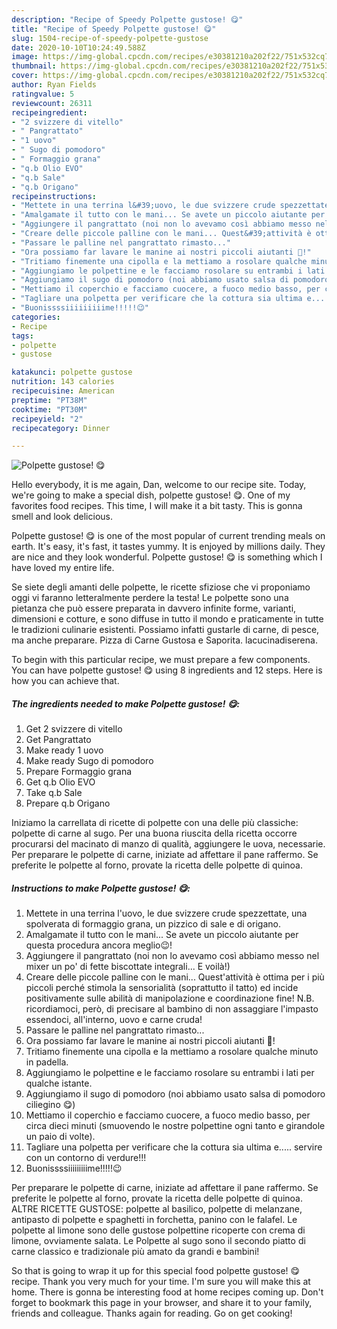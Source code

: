 ```yaml
---
description: "Recipe of Speedy Polpette gustose! 😋"
title: "Recipe of Speedy Polpette gustose! 😋"
slug: 1504-recipe-of-speedy-polpette-gustose
date: 2020-10-10T10:24:49.588Z
image: https://img-global.cpcdn.com/recipes/e30381210a202f22/751x532cq70/polpette-gustose-😋-recipe-main-photo.jpg
thumbnail: https://img-global.cpcdn.com/recipes/e30381210a202f22/751x532cq70/polpette-gustose-😋-recipe-main-photo.jpg
cover: https://img-global.cpcdn.com/recipes/e30381210a202f22/751x532cq70/polpette-gustose-😋-recipe-main-photo.jpg
author: Ryan Fields
ratingvalue: 5
reviewcount: 26311
recipeingredient:
- "2 svizzere di vitello"
- " Pangrattato"
- "1 uovo"
- " Sugo di pomodoro"
- " Formaggio grana"
- "q.b Olio EVO"
- "q.b Sale"
- "q.b Origano"
recipeinstructions:
- "Mettete in una terrina l&#39;uovo, le due svizzere crude spezzettate, una spolverata di formaggio grana, un pizzico di sale e di origano."
- "Amalgamate il tutto con le mani... Se avete un piccolo aiutante per questa procedura ancora meglio😉!"
- "Aggiungere il pangrattato (noi non lo avevamo così abbiamo messo nel mixer un po&#39; di fette biscottate integrali... E voilà!)"
- "Creare delle piccole palline con le mani... Quest&#39;attività è ottima per i più piccoli perché stimola la sensorialità (soprattutto il tatto) ed incide positivamente sulle abilità di manipolazione e coordinazione fine! N.B. ricordiamoci, però, di precisare al bambino di non assaggiare l&#39;impasto essendoci, all&#39;interno, uovo e carne cruda!"
- "Passare le palline nel pangrattato rimasto..."
- "Ora possiamo far lavare le manine ai nostri piccoli aiutanti 👐!"
- "Tritiamo finemente una cipolla e la mettiamo a rosolare qualche minuto in padella."
- "Aggiungiamo le polpettine e le facciamo rosolare su entrambi i lati per qualche istante."
- "Aggiungiamo il sugo di pomodoro (noi abbiamo usato salsa di pomodoro ciliegino 😋)"
- "Mettiamo il coperchio e facciamo cuocere, a fuoco medio basso, per circa dieci minuti (smuovendo le nostre polpettine ogni tanto e girandole un paio di volte)."
- "Tagliare una polpetta per verificare che la cottura sia ultima e..... servire con un contorno di verdure!!!"
- "Buonissssiiiiiiiiime!!!!!😉"
categories:
- Recipe
tags:
- polpette
- gustose

katakunci: polpette gustose 
nutrition: 143 calories
recipecuisine: American
preptime: "PT38M"
cooktime: "PT30M"
recipeyield: "2"
recipecategory: Dinner

---
```



![Polpette gustose! 😋](https://img-global.cpcdn.com/recipes/e30381210a202f22/751x532cq70/polpette-gustose-😋-recipe-main-photo.jpg)

Hello everybody, it is me again, Dan, welcome to our recipe site. Today, we're going to make a special dish, polpette gustose! 😋. One of my favorites food recipes. This time, I will make it a bit tasty. This is gonna smell and look delicious.

Polpette gustose! 😋 is one of the most popular of current trending meals on earth. It's easy, it's fast, it tastes yummy. It is enjoyed by millions daily. They are nice and they look wonderful. Polpette gustose! 😋 is something which I have loved my entire life.

Se siete degli amanti delle polpette, le ricette sfiziose che vi proponiamo oggi vi faranno letteralmente perdere la testa! Le polpette sono una pietanza che può essere preparata in davvero infinite forme, varianti, dimensioni e cotture, e sono diffuse in tutto il mondo e praticamente in tutte le tradizioni culinarie esistenti. Possiamo infatti gustarle di carne, di pesce, ma anche preparare. Pizza di Carne Gustosa e Saporita. lacucinadiserena.


To begin with this particular recipe, we must prepare a few components. You can have polpette gustose! 😋 using 8 ingredients and 12 steps. Here is how you can achieve that.

<!--inarticleads1-->

##### The ingredients needed to make Polpette gustose! 😋:

1. Get 2 svizzere di vitello
1. Get  Pangrattato
1. Make ready 1 uovo
1. Make ready  Sugo di pomodoro
1. Prepare  Formaggio grana
1. Get q.b Olio EVO
1. Take q.b Sale
1. Prepare q.b Origano


Iniziamo la carrellata di ricette di polpette con una delle più classiche: polpette di carne al sugo. Per una buona riuscita della ricetta occorre procurarsi del macinato di manzo di qualità, aggiungere le uova, necessarie. Per preparare le polpette di carne, iniziate ad affettare il pane raffermo. Se preferite le polpette al forno, provate la ricetta delle polpette di quinoa. 

<!--inarticleads2-->

##### Instructions to make Polpette gustose! 😋:

1. Mettete in una terrina l&#39;uovo, le due svizzere crude spezzettate, una spolverata di formaggio grana, un pizzico di sale e di origano.
1. Amalgamate il tutto con le mani... Se avete un piccolo aiutante per questa procedura ancora meglio😉!
1. Aggiungere il pangrattato (noi non lo avevamo così abbiamo messo nel mixer un po&#39; di fette biscottate integrali... E voilà!)
1. Creare delle piccole palline con le mani... Quest&#39;attività è ottima per i più piccoli perché stimola la sensorialità (soprattutto il tatto) ed incide positivamente sulle abilità di manipolazione e coordinazione fine! N.B. ricordiamoci, però, di precisare al bambino di non assaggiare l&#39;impasto essendoci, all&#39;interno, uovo e carne cruda!
1. Passare le palline nel pangrattato rimasto...
1. Ora possiamo far lavare le manine ai nostri piccoli aiutanti 👐!
1. Tritiamo finemente una cipolla e la mettiamo a rosolare qualche minuto in padella.
1. Aggiungiamo le polpettine e le facciamo rosolare su entrambi i lati per qualche istante.
1. Aggiungiamo il sugo di pomodoro (noi abbiamo usato salsa di pomodoro ciliegino 😋)
1. Mettiamo il coperchio e facciamo cuocere, a fuoco medio basso, per circa dieci minuti (smuovendo le nostre polpettine ogni tanto e girandole un paio di volte).
1. Tagliare una polpetta per verificare che la cottura sia ultima e..... servire con un contorno di verdure!!!
1. Buonissssiiiiiiiiime!!!!!😉


Per preparare le polpette di carne, iniziate ad affettare il pane raffermo. Se preferite le polpette al forno, provate la ricetta delle polpette di quinoa. ALTRE RICETTE GUSTOSE: polpette al basilico, polpette di melanzane, antipasto di polpette e spaghetti in forchetta, panino con le falafel. Le polpette al limone sono delle gustose polpettine ricoperte con crema di limone, ovviamente salata. Le Polpette al sugo sono il secondo piatto di carne classico e tradizionale più amato da grandi e bambini! 

So that is going to wrap it up for this special food polpette gustose! 😋 recipe. Thank you very much for your time. I'm sure you will make this at home. There is gonna be interesting food at home recipes coming up. Don't forget to bookmark this page in your browser, and share it to your family, friends and colleague. Thanks again for reading. Go on get cooking!
